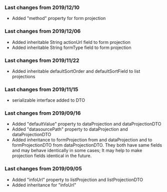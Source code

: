 ### Last changes from 2019/12/10

* Added "method" property for form projection

### Last changes from 2019/12/06

* Added inheritable String actionUrl field to form projection
* Added inheritable String formType field to form projection  

### Last changes from 2019/11/22 

* Added inheritable defaultSortOrder and defaultSortField to list projections

### Last changes from 2019/11/15

* serializable interface added to DTO 

### Last changes from 2019/09/16
* Added "defaultValue" property to dataProjection and dataProjectionDTO
* Added "datasourcePath" property to dataProjection and dataProjectionDTO
* Added inheritance to formProjection from and dataProjection and to formProjectionDTO from dataProjectionDTO. They both have same fields and may behave identically in some cases; It may help to make projection fields identical in the future.

### Last changes from 2019/09/05
* Added "infoUrl" property to listProjection and listProjectionDTO
* Added inheritance for "infoUrl"